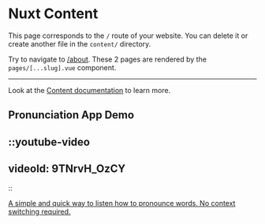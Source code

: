 # Nuxt Content

This page corresponds to the `/` route of your website. You can delete it or create another file in the `content/` directory.

Try to navigate to [/about](/about). These 2 pages are rendered by the `pages/[...slug].vue` component.

---

Look at the [Content documentation](https://content.nuxtjs.org/) to learn more.


## Pronunciation App Demo
::youtube-video
---
videoId: 9TNrvH_OzCY
---
::


[A simple and quick way to listen how to pronounce words. No context switching required.](https://youtu.be/9TNrvH_OzCY)

